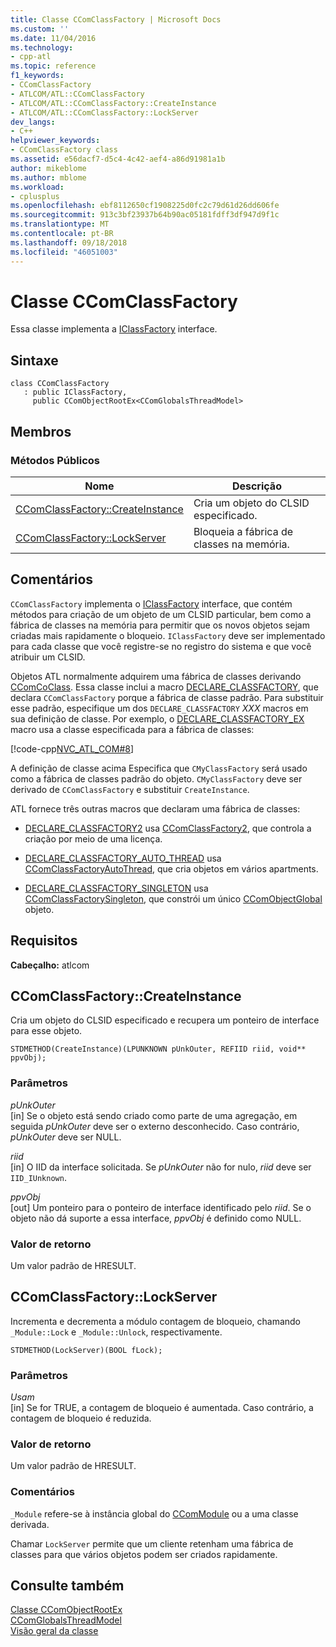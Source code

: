 ```yaml
---
title: Classe CComClassFactory | Microsoft Docs
ms.custom: ''
ms.date: 11/04/2016
ms.technology:
- cpp-atl
ms.topic: reference
f1_keywords:
- CComClassFactory
- ATLCOM/ATL::CComClassFactory
- ATLCOM/ATL::CComClassFactory::CreateInstance
- ATLCOM/ATL::CComClassFactory::LockServer
dev_langs:
- C++
helpviewer_keywords:
- CComClassFactory class
ms.assetid: e56dacf7-d5c4-4c42-aef4-a86d91981a1b
author: mikeblome
ms.author: mblome
ms.workload:
- cplusplus
ms.openlocfilehash: ebf8112650cf1908225d0fc2c79d61d26dd606fe
ms.sourcegitcommit: 913c3bf23937b64b90ac05181fdff3df947d9f1c
ms.translationtype: MT
ms.contentlocale: pt-BR
ms.lasthandoff: 09/18/2018
ms.locfileid: "46051003"
---
```

# <a name="ccomclassfactory-class"></a>Classe CComClassFactory

Essa classe implementa a [IClassFactory](/windows/desktop/api/unknwnbase/nn-unknwnbase-iclassfactory) interface.

## <a name="syntax"></a>Sintaxe

```
class CComClassFactory 
   : public IClassFactory,  
     public CComObjectRootEx<CComGlobalsThreadModel>
```

## <a name="members"></a>Membros

### <a name="public-methods"></a>Métodos Públicos

|Nome|Descrição|
|----------|-----------------|
|[CComClassFactory::CreateInstance](#createinstance)|Cria um objeto do CLSID especificado.|
|[CComClassFactory::LockServer](#lockserver)|Bloqueia a fábrica de classes na memória.|

## <a name="remarks"></a>Comentários

`CComClassFactory` implementa o [IClassFactory](/windows/desktop/api/unknwnbase/nn-unknwnbase-iclassfactory) interface, que contém métodos para criação de um objeto de um CLSID particular, bem como a fábrica de classes na memória para permitir que os novos objetos sejam criadas mais rapidamente o bloqueio. `IClassFactory` deve ser implementado para cada classe que você registre-se no registro do sistema e que você atribuir um CLSID.

Objetos ATL normalmente adquirem uma fábrica de classes derivando [CComCoClass](../../atl/reference/ccomcoclass-class.md). Essa classe inclui a macro [DECLARE_CLASSFACTORY](aggregation-and-class-factory-macros.md#declare_classfactory), que declara `CComClassFactory` porque a fábrica de classe padrão. Para substituir esse padrão, especifique um dos `DECLARE_CLASSFACTORY` *XXX* macros em sua definição de classe. Por exemplo, o [DECLARE_CLASSFACTORY_EX](aggregation-and-class-factory-macros.md#declare_classfactory_ex) macro usa a classe especificada para a fábrica de classes:

[!code-cpp[NVC_ATL_COM#8](../../atl/codesnippet/cpp/ccomclassfactory-class_1.h)]

A definição de classe acima Especifica que `CMyClassFactory` será usado como a fábrica de classes padrão do objeto. `CMyClassFactory` deve ser derivado de `CComClassFactory` e substituir `CreateInstance`.

ATL fornece três outras macros que declaram uma fábrica de classes:

- [DECLARE_CLASSFACTORY2](aggregation-and-class-factory-macros.md#declare_classfactory2) usa [CComClassFactory2](../../atl/reference/ccomclassfactory2-class.md), que controla a criação por meio de uma licença.

- [DECLARE_CLASSFACTORY_AUTO_THREAD](aggregation-and-class-factory-macros.md#declare_classfactory_auto_thread) usa [CComClassFactoryAutoThread](../../atl/reference/ccomclassfactoryautothread-class.md), que cria objetos em vários apartments.

- [DECLARE_CLASSFACTORY_SINGLETON](aggregation-and-class-factory-macros.md#declare_classfactory_singleton) usa [CComClassFactorySingleton](../../atl/reference/ccomclassfactorysingleton-class.md), que constrói um único [CComObjectGlobal](../../atl/reference/ccomobjectglobal-class.md) objeto.

## <a name="requirements"></a>Requisitos

**Cabeçalho:** atlcom

##  <a name="createinstance"></a>  CComClassFactory::CreateInstance

Cria um objeto do CLSID especificado e recupera um ponteiro de interface para esse objeto.

```
STDMETHOD(CreateInstance)(LPUNKNOWN pUnkOuter, REFIID riid, void** ppvObj);
```

### <a name="parameters"></a>Parâmetros

*pUnkOuter*<br/>
[in] Se o objeto está sendo criado como parte de uma agregação, em seguida *pUnkOuter* deve ser o externo desconhecido. Caso contrário, *pUnkOuter* deve ser NULL.

*riid*<br/>
[in] O IID da interface solicitada. Se *pUnkOuter* não for nulo, *riid* deve ser `IID_IUnknown`.

*ppvObj*<br/>
[out] Um ponteiro para o ponteiro de interface identificado pelo *riid*. Se o objeto não dá suporte a essa interface, *ppvObj* é definido como NULL.

### <a name="return-value"></a>Valor de retorno

Um valor padrão de HRESULT.

##  <a name="lockserver"></a>  CComClassFactory::LockServer

Incrementa e decrementa a módulo contagem de bloqueio, chamando `_Module::Lock` e `_Module::Unlock`, respectivamente.

```
STDMETHOD(LockServer)(BOOL fLock);
```

### <a name="parameters"></a>Parâmetros

*Usam*<br/>
[in] Se for TRUE, a contagem de bloqueio é aumentada. Caso contrário, a contagem de bloqueio é reduzida.

### <a name="return-value"></a>Valor de retorno

Um valor padrão de HRESULT.

### <a name="remarks"></a>Comentários

`_Module` refere-se à instância global do [CComModule](../../atl/reference/ccommodule-class.md) ou a uma classe derivada.

Chamar `LockServer` permite que um cliente retenham uma fábrica de classes para que vários objetos podem ser criados rapidamente.

## <a name="see-also"></a>Consulte também

[Classe CComObjectRootEx](../../atl/reference/ccomobjectrootex-class.md)<br/>
[CComGlobalsThreadModel](atl-typedefs.md#ccomglobalsthreadmodel)<br/>
[Visão geral da classe](../../atl/atl-class-overview.md)
